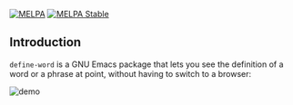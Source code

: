 [![MELPA](https://melpa.org/packages/define-word-badge.svg)](https://melpa.org/#/define-word)
[![MELPA Stable](https://stable.melpa.org/packages/define-word-badge.svg)](https://stable.melpa.org/#/define-word)

## Introduction

`define-word` is a GNU Emacs package that lets you see the definition
of a word or a phrase at point, without having to switch to a browser:

![demo](https://raw.githubusercontent.com/wiki/abo-abo/define-word/images/define-word.png)
